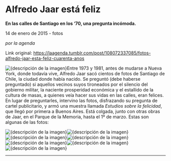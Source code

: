 # Alfredo Jaar está feliz

**En las calles de Santiago en los ‘70, una pregunta incómoda.**

14 de enero de 2015 - fotos

_por la agenda_

Link original: https://laagenda.tumblr.com/post/108072337085/fotos-alfredo-jaar-esta-feliz-cuarenta-anos

![{descripción de la imagen}](https://64.media.tumblr.com/4fa8dd28d4823eb985af9f06ff64fc8f/tumblr_inline_pk11g8iJJi1t6q87u_500.jpg)Entre 1973 y 1981, antes de mudarse a Nueva York, donde todavía vive, Alfredo Jaar sacó cientos de fotos de Santiago de Chile, la ciudad donde había nacido. Se preguntó (debe haberse preguntado) si aquellos vecinos suyos tironeados por el silencio del gobierno militar, la naciente prosperidad económica y el estallido de la cultura de masas, a quienes veía hacer sus vidas en las calles, eran felices. En lugar de preguntarles, intervino las fotos, disfrazando su pregunta de cartel publicitario, y armó una muestra llamada *Estudios sobre la felicidad*, que llegó por primera a Buenos Aires. Está colgada, junto con otras obras de Jaar, en el Parque de la Memoria, hasta el 1º de marzo. Estas son algunas de las fotos:

![{descripción de la imagen}](https://64.media.tumblr.com/4fa8dd28d4823eb985af9f06ff64fc8f/tumblr_inline_pk11g8iJJi1t6q87u_500.jpg)![{descripción de la imagen}](https://64.media.tumblr.com/7b455c1f4eecd744f6ee3ad92e178ae8/tumblr_inline_pk11g9khAQ1t6q87u_500.jpg)![{descripción de la imagen}](https://64.media.tumblr.com/449f82587770c69a88b4b5bc7c9f7e93/tumblr_inline_pk11g9i6uy1t6q87u_500.jpg)![{descripción de la imagen}](https://64.media.tumblr.com/43e6c556e94f653535663c84d5f2e64c/tumblr_inline_pk11garWh61t6q87u_500.jpg)![{descripción de la imagen}](https://64.media.tumblr.com/3f2876abc8e214481dadc0082c420807/tumblr_inline_pk11gbU2rc1t6q87u_500.jpg)![{descripción de la imagen}](https://64.media.tumblr.com/0aa15125d0d79690592d7d7e85e3ca1c/tumblr_inline_pk11gcKLJ91t6q87u_500.jpg)![{descripción de la imagen}](https://64.media.tumblr.com/b8eebf602a8dffada052583274163b99/tumblr_inline_pk11gcpBUC1t6q87u_500.jpg)

---

